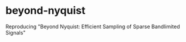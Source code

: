 beyond-nyquist
==============

Reproducing "Beyond Nyquist: Efficient Sampling of Sparse Bandlimited Signals"
